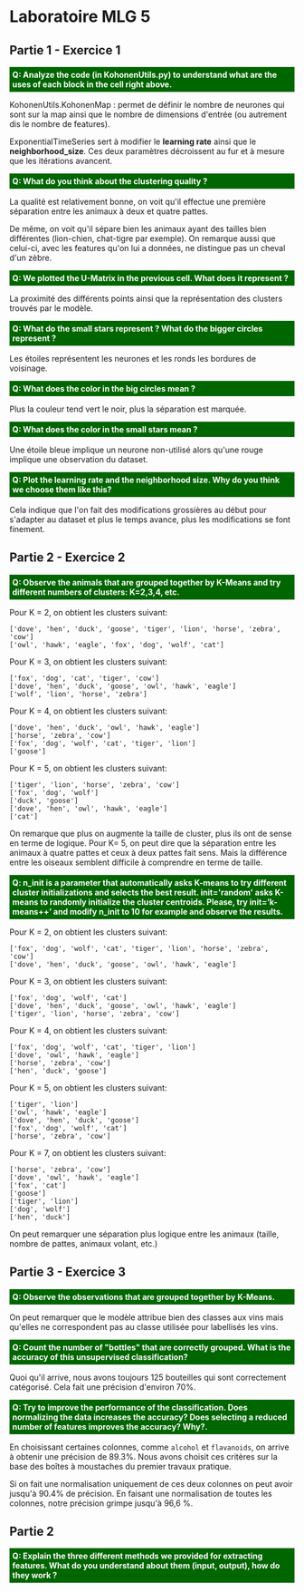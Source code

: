 

# Laboratoire MLG 5

## Partie 1 - Exercice 1

<p style="background-color:#006600; color:#fff;padding:5px; font-weight:bold">Q: Analyze the code (in KohonenUtils.py) to understand what are the uses of each block in the cell right above.</p>

KohonenUtils.KohonenMap : permet de définir le nombre de neurones qui sont sur la map ainsi que le nombre de dimensions d'entrée (ou autrement dis le nombre de features).

ExponentialTimeSeries sert à modifier le **learning rate** ainsi que le **neighborhood_size**. Ces deux paramètres décroissent au fur et à mesure que les itérations avancent.

<p style="background-color:#006600; color:#fff;padding:5px; font-weight:bold">Q: What do you think about the clustering quality ? </p>

La qualité est relativement bonne, on voit qu'il effectue une première séparation entre les animaux à deux et quatre pattes.

De même, on voit qu'il sépare bien les animaux ayant des tailles bien différentes (lion-chien, chat-tigre par exemple). On remarque aussi que celui-ci, avec les features qu'on lui a données, ne distingue pas un cheval d'un zèbre.


<p style="background-color:#006600; color:#fff;padding:5px; font-weight:bold">Q: We plotted the U-Matrix in the previous cell. What does it represent ? </p>

La proximité des différents points ainsi que la représentation des clusters trouvés par le modèle.


<p style="background-color:#006600; color:#fff;padding:5px; font-weight:bold">Q: What do the small stars represent ? What do the bigger circles represent ? </p>

Les étoiles représentent les neurones et les ronds les bordures de voisinage.


<p style="background-color:#006600; color:#fff;padding:5px; font-weight:bold">Q: What does the color in the big circles mean ? </p>

Plus la couleur tend vert le noir, plus la séparation est marquée.


<p style="background-color:#006600; color:#fff;padding:5px; font-weight:bold">Q: What does the color in the small stars mean ? </p>

Une étoile bleue implique un neurone non-utilisé alors qu'une rouge implique une observation du dataset.


<p style="background-color:#006600; color:#fff;padding:5px; font-weight:bold">Q: Plot the learning rate and the neighborhood size. Why do you think we choose them like this? </p>

Cela indique que l'on fait des modifications grossières au début pour s'adapter au dataset et plus le temps avance, plus les modifications se font finement.

## Partie 2 - Exercice 2

<p style="background-color:#006600; color:#fff;padding:5px; font-weight:bold">Q: Observe the animals that are grouped together by K-Means and try different numbers of clusters: K=2,3,4, etc. </p>

Pour K = 2, on obtient les clusters suivant:

```
['dove', 'hen', 'duck', 'goose', 'tiger', 'lion', 'horse', 'zebra', 'cow']
['owl', 'hawk', 'eagle', 'fox', 'dog', 'wolf', 'cat']
```

Pour K = 3, on obtient les clusters suivant:

```
['fox', 'dog', 'cat', 'tiger', 'cow']
['dove', 'hen', 'duck', 'goose', 'owl', 'hawk', 'eagle']
['wolf', 'lion', 'horse', 'zebra']
```

Pour K = 4, on obtient les clusters suivant:

```
['dove', 'hen', 'duck', 'owl', 'hawk', 'eagle']
['horse', 'zebra', 'cow']
['fox', 'dog', 'wolf', 'cat', 'tiger', 'lion']
['goose']
```

Pour K = 5, on obtient les clusters suivant:

```
['tiger', 'lion', 'horse', 'zebra', 'cow']
['fox', 'dog', 'wolf']
['duck', 'goose']
['dove', 'hen', 'owl', 'hawk', 'eagle']
['cat']
```

On remarque que plus on augmente la taille de cluster, plus ils ont de sense en terme de logique. Pour K= 5, on peut dire que la séparation entre les animaux à quatre pattes et ceux à deux pattes fait sens. Mais la différence entre les oiseaux semblent difficile à comprendre en terme de taille.

<p style="background-color:#006600; color:#fff;padding:5px; font-weight:bold">Q: n_init is a parameter that automatically asks K-means to try different cluster initializations and selects the best result. init='random' asks K-means to randomly initialize the cluster centroids. Please, try init=’k-means++’ and modify n_init to 10 for example and observe the results. </p>

Pour K = 2, on obtient les clusters suivant:
```
['fox', 'dog', 'wolf', 'cat', 'tiger', 'lion', 'horse', 'zebra', 'cow']
['dove', 'hen', 'duck', 'goose', 'owl', 'hawk', 'eagle']
```

Pour K = 3, on obtient les clusters suivant:
```
['fox', 'dog', 'wolf', 'cat']
['dove', 'hen', 'duck', 'goose', 'owl', 'hawk', 'eagle']
['tiger', 'lion', 'horse', 'zebra', 'cow']
```

Pour K = 4, on obtient les clusters suivant:
```
['fox', 'dog', 'wolf', 'cat', 'tiger', 'lion']
['dove', 'owl', 'hawk', 'eagle']
['horse', 'zebra', 'cow']
['hen', 'duck', 'goose']
```

Pour K = 5, on obtient les clusters suivant:
```
['tiger', 'lion']
['owl', 'hawk', 'eagle']
['dove', 'hen', 'duck', 'goose']
['fox', 'dog', 'wolf', 'cat']
['horse', 'zebra', 'cow']
```

Pour K = 7, on obtient les clusters suivant:
```
['horse', 'zebra', 'cow']
['dove', 'owl', 'hawk', 'eagle']
['fox', 'cat']
['goose']
['tiger', 'lion']
['dog', 'wolf']
['hen', 'duck']
```

On peut remarquer une séparation plus logique entre les animaux (taille, nombre de pattes,  animaux volant, etc.)

## Partie 3 - Exercice 3

<p style="background-color:#006600; color:#fff;padding:5px; font-weight:bold">Q: Observe the observations that are grouped together by K-Means. </p>

On peut remarquer que le modèle attribue bien des classes aux vins mais qu'elles ne correspondent pas au classe utilisée pour labellisés les vins.  

<p style="background-color:#006600; color:#fff;padding:5px; font-weight:bold">Q: Count the number of "bottles" that are correctly grouped. What is the accuracy of this unsupervised classification? </p>

Quoi qu'il arrive, nous avons toujours 125 bouteilles qui sont correctement catégorisé. Cela fait une précision d'environ 70%.

<p style="background-color:#006600; color:#fff;padding:5px; font-weight:bold">Q: Try to improve the performance of the classification. Does normalizing the data increases the accuracy? Does selecting a reduced number of features improves the accuracy? Why?. </p>

En choisissant certaines colonnes, comme `alcohol` et   `flavanoids`, on arrive à obtenir une précision de 89.3%. Nous avons choisit ces critères sur la base des boîtes à moustaches du premier travaux pratique.

Si on fait une normalisation uniquement de ces deux colonnes on peut avoir jusqu'à 90.4% de précision. En faisant une normalisation de toutes les colonnes, notre précision grimpe jusqu'à 96,6 %.


##  Partie 2

<p style="background-color:#006600; color:#fff;padding:5px; font-weight:bold">Q: Explain the three different methods we provided for extracting features. What do you understand about them (input, output), how do they work ? </p>

